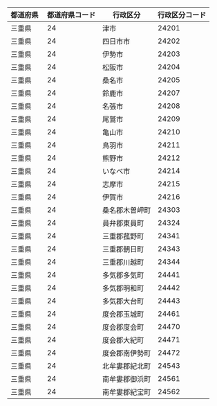 |  都道府県  | 都道府県コード | 行政区分 | 行政区分コード |
|-----------|--------------|--------- |--------------|
| 三重県 | 24 | 津市 | 24201 |
| 三重県 | 24 | 四日市市 | 24202 |
| 三重県 | 24 | 伊勢市 | 24203 |
| 三重県 | 24 | 松阪市 | 24204 |
| 三重県 | 24 | 桑名市 | 24205 |
| 三重県 | 24 | 鈴鹿市 | 24207 |
| 三重県 | 24 | 名張市 | 24208 |
| 三重県 | 24 | 尾鷲市 | 24209 |
| 三重県 | 24 | 亀山市 | 24210 |
| 三重県 | 24 | 鳥羽市 | 24211 |
| 三重県 | 24 | 熊野市 | 24212 |
| 三重県 | 24 | いなべ市 | 24214 |
| 三重県 | 24 | 志摩市 | 24215 |
| 三重県 | 24 | 伊賀市 | 24216 |
| 三重県 | 24 | 桑名郡木曽岬町 | 24303 |
| 三重県 | 24 | 員弁郡東員町 | 24324 |
| 三重県 | 24 | 三重郡菰野町 | 24341 |
| 三重県 | 24 | 三重郡朝日町 | 24343 |
| 三重県 | 24 | 三重郡川越町 | 24344 |
| 三重県 | 24 | 多気郡多気町 | 24441 |
| 三重県 | 24 | 多気郡明和町 | 24442 |
| 三重県 | 24 | 多気郡大台町 | 24443 |
| 三重県 | 24 | 度会郡玉城町 | 24461 |
| 三重県 | 24 | 度会郡度会町 | 24470 |
| 三重県 | 24 | 度会郡大紀町 | 24471 |
| 三重県 | 24 | 度会郡南伊勢町 | 24472 |
| 三重県 | 24 | 北牟婁郡紀北町 | 24543 |
| 三重県 | 24 | 南牟婁郡御浜町 | 24561 |
| 三重県 | 24 | 南牟婁郡紀宝町 | 24562 |
